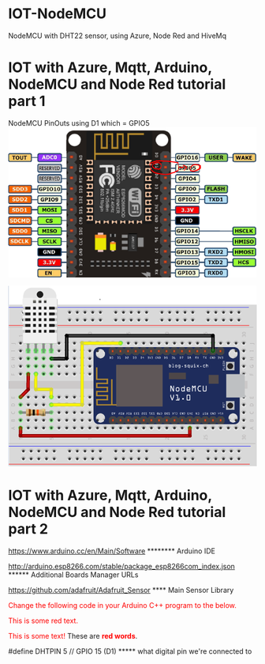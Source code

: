 # IOT-NodeMCU
NodeMCU with DHT22 sensor, using Azure, Node Red and HiveMq

# IOT with Azure, Mqtt, Arduino, NodeMCU and Node Red tutorial part 1

NodeMCU PinOuts using D1 which = GPIO5
![Screenshot](NodeMCUPinOut.PNG)

![Screenshot](NodeMCUDHT22Fritz.PNG)


# IOT with Azure, Mqtt, Arduino, NodeMCU and Node Red tutorial part 2

https://www.arduino.cc/en/Main/Software ******** Arduino IDE

http://arduino.esp8266.com/stable/package_esp8266com_index.json ****** Additional Boards Manager URLs

https://github.com/adafruit/Adafruit_Sensor **** Main Sensor Library

<p style='color:red'>Change the following code in your Arduino C++ program to the below.</p>

<p style='color:red'>This is some red text.</p>
<font color="red">This is some text!</font>
These are <b style='color:red'>red words</b>.

#define DHTPIN 5  // GPIO 15 (D1) ***** what digital pin we're connected to
